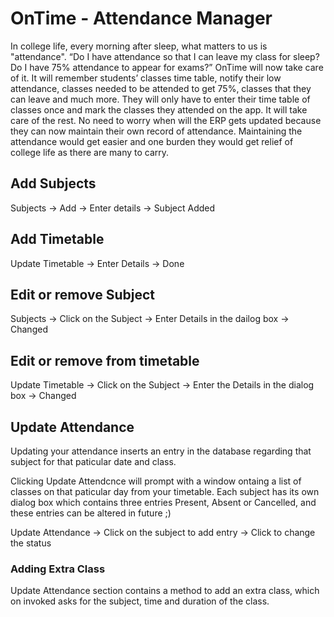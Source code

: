 # OnTime - Attendance Manager

In college life, every morning after sleep, what matters to us is "attendance". “Do I have
attendance so that I can leave my class for sleep? Do I have 75% attendance to appear for
exams?” OnTime will now take care of it. It will remember students’ classes time table, notify
their low attendance, classes needed to be attended to get 75%, classes that they can leave
and much more. They will only have to enter their time table of classes once and mark the
classes they attended on the app. It will take care of the rest. No need to worry when will the
ERP gets updated because they can now maintain their own record of attendance.
Maintaining the attendance would get easier and one burden they would get relief of college
life as there are many to carry.

## Add Subjects

Subjects -> Add -> Enter details -> Subject Added

## Add Timetable

Update Timetable -> Enter Details -> Done

## Edit or remove Subject

Subjects -> Click on the Subject -> Enter Details in the dailog box -> Changed

## Edit or remove from timetable

Update Timetable -> Click on the Subject -> Enter the Details in the dialog box -> Changed

## Update Attendance

Updating your attendance inserts an entry in the database regarding that subject for that paticular date and class.

Clicking Update Attendcnce will prompt with a window ontaing a list of classes on that paticular day from your timetable.
Each subject has its own dialog box which contains three entries Present, Absent or Cancelled, and these entries can be altered in future ;)

Update Attendance -> Click on the subject to add entry -> Click to change the status

### Adding Extra Class
 
Update Attendance section contains a method to add an extra class, which on invoked asks for the subject, time and duration of the class.
